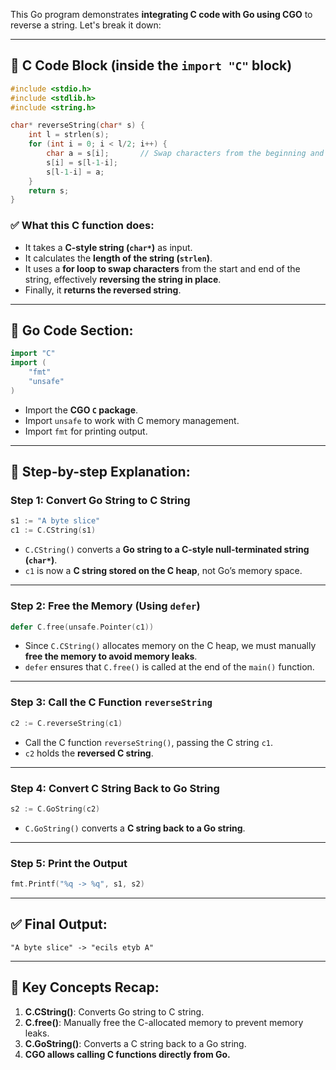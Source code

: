 This Go program demonstrates **integrating C code with Go using CGO** to reverse a string. Let's break it down:

---

## 🛑 **C Code Block (inside the `import "C"` block)**
```c
#include <stdio.h>
#include <stdlib.h>
#include <string.h>

char* reverseString(char* s) {
    int l = strlen(s);
    for (int i = 0; i < l/2; i++) {
        char a = s[i];       // Swap characters from the beginning and end
        s[i] = s[l-1-i];
        s[l-1-i] = a;
    }
    return s;
}
```
### ✅ What this C function does:
- It takes a **C-style string (`char*`)** as input.
- It calculates the **length of the string (`strlen`)**.
- It uses a **for loop to swap characters** from the start and end of the string, effectively **reversing the string in place**.
- Finally, it **returns the reversed string**.

---

## 🎯 **Go Code Section:**
```go
import "C"
import (
	"fmt"
	"unsafe"
)
```
- Import the **CGO `C` package**.
- Import `unsafe` to work with C memory management.
- Import `fmt` for printing output.

---

## 📝 **Step-by-step Explanation:**

### Step 1: Convert Go String to C String
```go
s1 := "A byte slice"
c1 := C.CString(s1)
```
- `C.CString()` converts a **Go string to a C-style null-terminated string (`char*`)**.
- `c1` is now a **C string stored on the C heap**, not Go’s memory space.

---

### Step 2: Free the Memory (Using `defer`)
```go
defer C.free(unsafe.Pointer(c1))
```
- Since `C.CString()` allocates memory on the C heap, we must manually **free the memory to avoid memory leaks**.
- `defer` ensures that `C.free()` is called at the end of the `main()` function.

---

### Step 3: Call the C Function `reverseString`
```go
c2 := C.reverseString(c1)
```
- Call the C function `reverseString()`, passing the C string `c1`.
- `c2` holds the **reversed C string**.

---

### Step 4: Convert C String Back to Go String
```go
s2 := C.GoString(c2)
```
- `C.GoString()` converts a **C string back to a Go string**.

---

### Step 5: Print the Output
```go
fmt.Printf("%q -> %q", s1, s2)
```

---

## ✅ **Final Output:**
```
"A byte slice" -> "ecils etyb A"
```

---

## 📌 **Key Concepts Recap:**
1. **C.CString()**: Converts Go string to C string.
2. **C.free()**: Manually free the C-allocated memory to prevent memory leaks.
3. **C.GoString()**: Converts a C string back to a Go string.
4. **CGO allows calling C functions directly from Go.**

